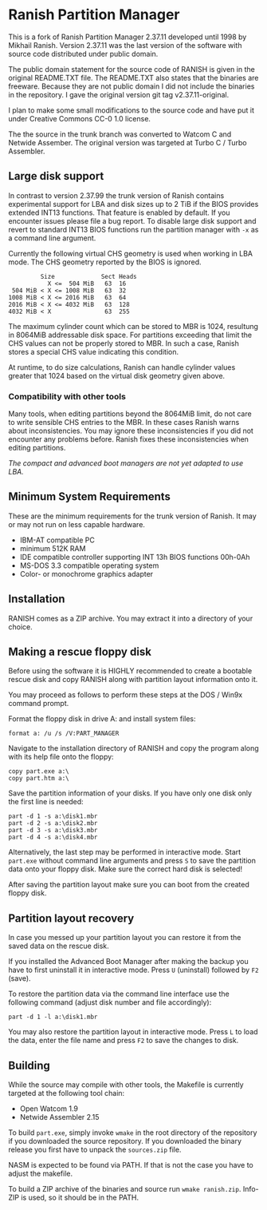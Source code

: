 # Ranish Partition Manager
This is a fork of Ranish Partition Manager 2.37.11 developed until 1998
by Mikhail Ranish. Version 2.37.11 was the last version of the software with
source code distributed under public domain.

The public domain statement for the source code of RANISH is given in the
original README.TXT file. The README.TXT also states that the binaries are
freeware. Because they are not public domain I did not include the binaries
in the repository. I gave the original version git tag v2.37.11-original.

I plan to make some small modifications to the source code and have put it
under Creative Commons CC-0 1.0 license.

The the source in the trunk branch was converted to Watcom C and Netwide
Assember. The original version was targeted at Turbo C / Turbo Assembler.


## Large disk support
In contrast to version 2.37.99 the trunk version of Ranish contains
experimental support for LBA and disk sizes up to 2 TiB if the BIOS provides
extended INT13 functions. That feature is enabled by default. If you encounter
issues please file a bug report. To disable large disk support and revert to
standard INT13 BIOS functions run the partition manager with `-x` as a command
line argument.

Currently the following virtual CHS geometry is used when working in LBA mode.
The CHS geometry reported by the BIOS is ignored.

```
         Size             Sect Heads
           X <=  504 MiB   63  16 
 504 MiB < X <= 1008 MiB   63  32
1008 MiB < X <= 2016 MiB   63  64
2016 MiB < X <= 4032 MiB   63  128
4032 MiB < X               63  255
```

The maximum cylinder count which can be stored to MBR is 1024, resultung in
8064MiB addressable disk space. For partitions exceeding that limit the CHS
values can not be properly stored to MBR. In such a case, Ranish stores a
special CHS value indicating this condition.

At runtime, to do size calculations, Ranish can handle cylinder values greater
that 1024 based on the virtual disk geometry given above.

### Compatibility with other tools
Many tools, when editing partitions beyond the 8064MiB limit, do not care to
write sensible CHS entries to the MBR. In these cases Ranish warns about
inconsistencies. You may ignore these inconsistencies if you did not encounter
any problems before. Ranish fixes these inconsistencies when editing
partitions.

*The compact and advanced boot managers are not yet adapted to use LBA.*

## Minimum System Requirements
These are the minimum requirements for the trunk version of Ranish. It may
or may not run on less capable hardware.

 * IBM-AT compatible PC
 * minimum 512K RAM
 * IDE compatible controller supporting INT 13h BIOS functions 00h-0Ah
 * MS-DOS 3.3 compatible operating system
 * Color- or monochrome graphics adapter


## Installation
RANISH comes as a ZIP archive. You may extract it into a directory of your
choice.


## Making a rescue floppy disk
Before using the software it is HIGHLY recommended to create a bootable
rescue disk and copy RANISH along with partition layout information onto
it.

You may proceed as follows to perform these steps at the DOS / Win9x command
prompt.

Format the floppy disk in drive A: and install system files:

    format a: /u /s /V:PART_MANAGER

Navigate to the installation directory of RANISH and copy the program
along with its help file onto the floppy:

    copy part.exe a:\
    copy part.htm a:\

Save the partition information of your disks. If you have only one disk
only the first line is needed:

    part -d 1 -s a:\disk1.mbr
    part -d 2 -s a:\disk2.mbr
    part -d 3 -s a:\disk3.mbr
    part -d 4 -s a:\disk4.mbr

Alternatively, the last step may be performed in interactive mode.
Start `part.exe` without command line arguments and press `S` to save
the partition data onto your floppy disk. Make sure the correct 
hard disk is selected!

After saving the partition layout make sure you can boot from the
created floppy disk.


## Partition layout recovery
In case you messed up your partition layout you can restore it from the
saved data on the rescue disk.

If you installed the Advanced Boot Manager after making the backup you
have to first uninstall it in interactive mode. Press `U` (uninstall)
followed by `F2` (save).

To restore the partition data via the command line interface use the
following command (adjust disk number and file accordingly):

    part -d 1 -l a:\disk1.mbr

You may also restore the partition layout in interactive mode. Press
`L` to load the data, enter the file name and press `F2` to save
the changes to disk.


## Building
While the source may compile with other tools, the Makefile is currently
targeted at the following tool chain:

 * Open Watcom 1.9
 * Netwide Assembler 2.15

To build `part.exe`, simply invoke `wmake` in the root directory of the
repository if you downloaded the source repository. If you downloaded the
binary release you first have to unpack the `sources.zip` file.

NASM is expected to be found via PATH. If that is not the case
you have to adjust the makefile.

To build a ZIP archive of the binaries and source run `wmake ranish.zip`.
Info-ZIP is used, so it should be in the PATH.
